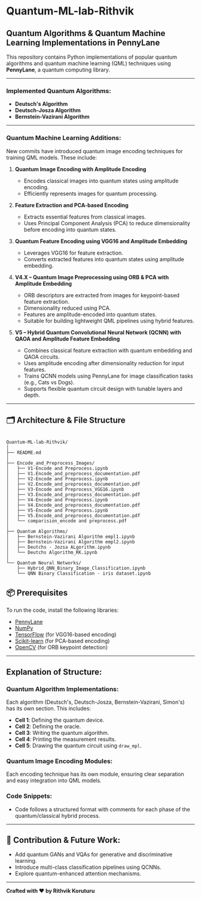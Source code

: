 # Quantum-ML-lab-Rithvik
## Quantum Algorithms & Quantum Machine Learning Implementations in PennyLane

This repository contains Python implementations of popular quantum algorithms and quantum machine learning (QML) techniques using **PennyLane**, a quantum computing library.

---

### Implemented Quantum Algorithms:
- **Deutsch's Algorithm**
- **Deutsch-Josza Algorithm**
- **Bernstein-Vazirani Algorithm**

---

###  Quantum Machine Learning Additions:
New commits have introduced quantum image encoding techniques for training QML models. These include:

1. **Quantum Image Encoding with Amplitude Encoding**
   - Encodes classical images into quantum states using amplitude encoding.
   - Efficiently represents images for quantum processing.

2. **Feature Extraction and PCA-based Encoding**
   - Extracts essential features from classical images.
   - Uses Principal Component Analysis (PCA) to reduce dimensionality before encoding into quantum states.

3. **Quantum Feature Encoding using VGG16 and Amplitude Embedding**
   - Leverages VGG16 for feature extraction.
   - Converts extracted features into quantum states using amplitude embedding.

4. **V4.X – Quantum Image Preprocessing using ORB & PCA with Amplitude Embedding**
   - ORB descriptors are extracted from images for keypoint-based feature extraction.
   - Dimensionality reduced using PCA.
   - Features are amplitude-encoded into quantum states.
   - Suitable for building lightweight QML pipelines using hybrid features.

5. **V5 – Hybrid Quantum Convolutional Neural Network (QCNN) with QAOA and Amplitude Feature Embedding**
   - Combines classical feature extraction with quantum embedding and QAOA circuits.
   - Uses amplitude encoding after dimensionality reduction for input features.
   - Trains QCNN models using PennyLane for image classification tasks (e.g., Cats vs Dogs).
   - Supports flexible quantum circuit design with tunable layers and depth.

---


## 🗂 Architecture & File Structure
```

Quantum-ML-lab-Rithvik/
│
├── README.md
│
├── Encode_and_Preprocess_Images/
│   ├── V1-Encode and Preprocess.ipynb
│   ├── V1.Encode_and_preprocess_documentation.pdf
│   ├── V2-Encode and Preprocess.ipynb
│   ├── V2.Encode_and_preprocess_documentation.pdf
│   ├── V3-Encode and Preprocess_VGG16.ipynb
│   ├── V3.Encode_and_preprocess_documentation.pdf
│   ├── V4-Encode and Preprocess.ipynb
│   ├── V4.Encode_and_preprocess_documentation.pdf
│   ├── V5-Encode and Preprocess.ipynb
│   ├── V5.Encode_and_preprocess_documentation.pdf
│   └── comparision_encode and preprocess.pdf
│
├── Quantum Algorithms/
│   ├── Bernstein-Vazirani Algorithm empl1.ipynb
│   ├── Bernstein-Vazirani Algorithm empl2.ipynb
│   ├── Deutchs - Jozsa ALgorithm.ipynb
│   └── Deutchs Algorithm_RK.ipynb
│
└── Quantum Neural Networks/
    ├── Hybrid_QNN_Binary_Image_Classification.ipynb
    └── QNN Binary Classification - iris dataset.ipynb
```


## 📦 Prerequisites
To run the code, install the following libraries:

- [PennyLane](https://pennylane.ai/)
- [NumPy](https://numpy.org/)
- [TensorFlow](https://www.tensorflow.org/) (for VGG16-based encoding)
- [Scikit-learn](https://scikit-learn.org/) (for PCA-based encoding)
- [OpenCV](https://opencv.org/) (for ORB keypoint detection)

---

##  Explanation of Structure:

### Quantum Algorithm Implementations:
Each algorithm (Deutsch's, Deutsch-Josza, Bernstein-Vazirani, Simon's) has its own section. This includes:
- **Cell 1**: Defining the quantum device.
- **Cell 2**: Defining the oracle.
- **Cell 3**: Writing the quantum algorithm.
- **Cell 4**: Printing the measurement results.
- **Cell 5**: Drawing the quantum circuit using `draw_mpl`.

### Quantum Image Encoding Modules:
Each encoding technique has its own module, ensuring clear separation and easy integration into QML models.

### Code Snippets:
- Code follows a structured format with comments for each phase of the quantum/classical hybrid process.

---

## 🚀 Contribution & Future Work:
- Add quantum GANs and VQAs for generative and discriminative learning.
- Introduce multi-class classification pipelines using QCNNs.
- Explore quantum-enhanced attention mechanisms.

---

**Crafted with ♥ by Rithvik Koruturu**

